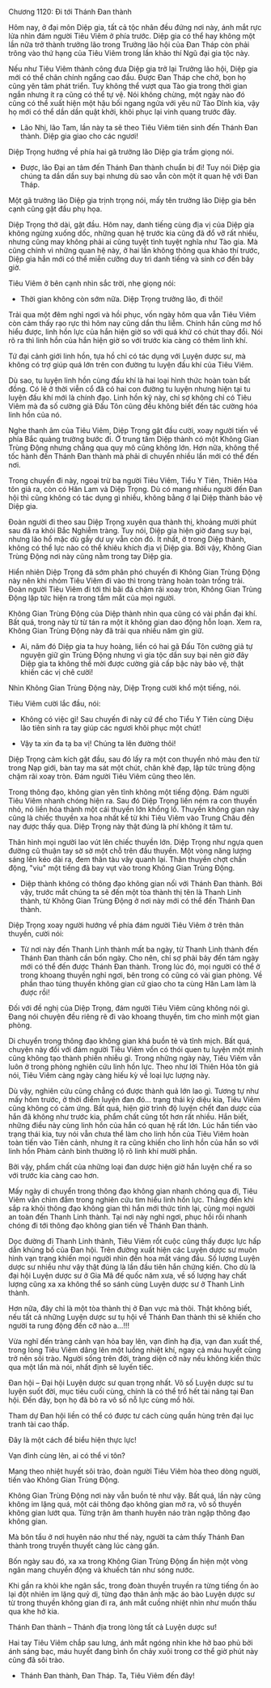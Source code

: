 




Chương 1120: Đi tới Thánh Đan thành


Hôm nay, ở đại môn Diệp gia, tất cả tộc nhân đều đứng nơi này, ánh mắt rực lửa nhìn đám người Tiêu Viêm ở phía trước. Diệp gia có thể hay không một lần nữa trở thành trưởng lão trong Trưởng lão hội của Đan Tháp còn phải trông vào thứ hạng của Tiêu Viêm trong lần khảo thí Ngũ đại gia tộc này.

Nếu như Tiêu Viêm thành công đưa Diệp gia trở lại Trưởng lão hội, Diệp gia mới có thể chân chính ngẩng cao đầu. Được Đan Tháp che chở, bọn họ cũng yên tâm phát triển. Tuy không thể vượt qua Tào gia trong thời gian ngắn nhưng ít ra cũng có thể tự vệ. Nói không chừng, một ngày nào đó cũng có thể xuất hiện một hậu bối ngang ngửa với yêu nữ Tào Dĩnh kia, vậy họ mới có thể dần dần quật khởi, khôi phục lại vinh quang trước đây.

- Lão Nhị, lão Tam, lần này ta sẽ theo Tiêu Viêm tiên sinh đến Thánh Đan thành. Diệp gia giao cho các ngươi!

Diệp Trọng hướng về phía hai gã trưởng lão Diệp gia trầm giọng nói.

- Được, lão Đại an tâm đến Thánh Đan thành chuẩn bị đi! Tuy nói Diệp gia chúng ta dần dần suy bại nhưng dù sao vẫn còn một ít quan hệ với Đan Tháp.

Một gã trưởng lão Diệp gia trịnh trọng nói, mấy tên trưởng lão Diệp gia bên cạnh cũng gật đầu phụ họa.

Diệp Trọng thở dài, gật đầu. Hôm nay, danh tiếng cùng địa vị của Diệp gia không ngừng xuống dốc, những quan hệ trước kia cũng đã đổ vỡ rất nhiều, nhưng cũng may không phải ai cũng tuyệt tình tuyệt nghĩa như Tào gia. Mà cũng chính vì những quan hệ này, ở hai lần không thông qua khảo thí trước, Diệp gia hắn mới có thể miễn cưỡng duy trì danh tiếng và sinh cơ đến bây giờ.

Tiêu Viêm ở bên cạnh nhìn sắc trời, nhẹ giọng nói:

- Thời gian không còn sớm nữa. Diệp Trọng trưởng lão, đi thôi!

Trải qua một đêm nghỉ ngơi và hồi phục, vốn ngày hôm qua vẫn Tiêu Viêm còn cảm thấy rạo rực thì hôm nay cũng dần thu liễm. Chính hắn cũng mơ hồ hiểu được, linh hồn lực của hắn hiện giờ so với quá khứ có chút thay đổi. Nói rõ ra thì linh hồn của hắn hiện giờ so với trước kia càng có thêm linh khí.

Tứ đại cảnh giới linh hồn, tựa hồ chỉ có tác dụng với Luyện dược sư, mà không có trợ giúp quá lớn trên con đường tu luyện đấu khí của Tiêu Viêm.

Dù sao, tu luyện linh hồn cùng đấu khí là hai loại hình thức hoàn toàn bất đồng. Có lẽ ở thời viễn cổ đã có hai con đường tu luyện nhưng hiện tại tu luyện đấu khí mới là chính đạo. Linh hồn kỹ này, chỉ sợ không chỉ có Tiêu Viêm mà đa số cường giả Đấu Tôn cũng đều không biết đến tác cường hóa linh hồn của nó.

Nghe thanh âm của Tiêu Viêm, Diệp Trọng gật đầu cười, xoay người tiến về phía Bắc quảng trường bước đi. Ở trung tâm Diệp thành có một Không Gian Trùng Động nhưng chẳng qua quy mô cũng không lớn. Hơn nữa, không thể tốc hành đến Thánh Đan thành mà phải di chuyển nhiều lần mới có thể đến nơi.

Trong chuyến đi này, ngoại trừ ba người Tiêu Viêm, Tiểu Y Tiên, Thiên Hỏa tôn giả ra, còn có Hân Lam và Diệp Trọng. Dù có mang nhiều người đến Đan hội thì cũng không có tác dụng gì nhiều, không bằng ở lại Diệp thành bảo vệ Diệp gia.

Đoàn người đi theo sau Diệp Trọng xuyên qua thành thị, khoảng mười phút sau đã ra khỏi Bắc Nghiễm tràng. Tuy nói, Diệp gia hiện giờ đang suy bại, nhưng lão hổ mặc dù gầy dư uy vẫn còn đó. Ít nhất, ở trong Diệp thành, không có thể lực nào có thể khiêu khích địa vị Diệp gia. Bởi vậy, Không Gian Trùng Động nơi này cũng nằm trong tay Diệp gia.

Hiển nhiên Diệp Trọng đã sớm phân phó chuyến đi Không Gian Trùng Động này nên khi nhóm Tiêu Viêm đi vào thì trong tràng hoàn toàn trống trải. Đoàn người Tiêu Viêm đi tới thì bãi đá chậm rãi xoay tròn, Không Gian Trùng Động lập tức hiện ra trong tầm mắt của mọi người.

Không Gian Trùng Động của Diệp thành nhìn qua cũng có vài phần đại khí. Bất quá, trong này từ từ tán ra một ít không gian dao động hỗn loạn. Xem ra, Không Gian Trùng Động này đã trải qua nhiều năm gìn giữ.

- Ai, năm đó Diệp gia ta huy hoàng, liền có hai gã Đấu Tôn cường giả tự nguyện giữ gìn Trùng Động nhưng vì gia tộc dần suy bại nên giờ đây Diệp gia ta không thể mời được cường giả cấp bậc này bảo vệ, thật khiến các vị chê cười!

Nhìn Không Gian Trùng Động này, Diệp Trọng cười khổ một tiếng, nói.

Tiêu Viêm cười lắc đầu, nói:

- Không có việc gì! Sau chuyến đi này cứ để cho Tiểu Y Tiên cùng Diệu lão tiên sinh ra tay giúp các ngươi khôi phục một chút!

- Vậy ta xin đa tạ ba vị! Chúng ta lên đường thôi!

Diệp Trọng cảm kích gật đầu, sau đó lấy ra một con thuyền nhỏ màu đen từ trong Nạp giới, bàn tay ma sát một chút, chân khẽ đạp, lập tức trùng động chậm rãi xoay tròn. Đám người Tiêu Viêm cũng theo lên.

Trong thông đạo, không gian yên tĩnh không một tiếng động. Đám người Tiêu Viêm nhanh chóng hiện ra. Sau đó Diệp Trọng liền ném ra con thuyền nhỏ, nó liền hóa thành một cái thuyền lớn khổng lồ. Thuyền không gian này cũng là chiếc thuyền xa hoa nhất kể từ khi Tiêu Viêm vào Trung Châu đến nay được thấy qua. Diệp Trọng này thật đúng là phí không ít tâm tư.

Thân hình mọi người lao vút lên chiếc thuyền lớn. Diệp Trọng như ngựa quen đường cũ thuận tay sờ sờ một chỗ trên đầu thuyền. Một vòng năng lượng sáng lên kéo dài ra, đem thân tàu vây quanh lại. Thân thuyền chợt chấn động, "viu" một tiếng đã bay vụt vào trong Không Gian Trùng Động.

- Diệp thành không có thông đạo không gian nối với Thánh Đan thành. Bởi vậy, trước mắt chúng ta sẽ đến một tòa thành thị tên là Thanh Linh thành, từ Không Gian Trùng Động ở nơi này mới có thể đến Thánh Đan thành.

Diệp Trọng xoay người hướng về phía đám người Tiêu Viêm ở trên thân thuyền, cười nói:

- Từ nơi này đến Thanh Linh thành mất ba ngày, từ Thanh Linh thành đến Thánh Đan thành cần bốn ngày. Cho nên, chỉ sợ phải bảy đến tám ngày mới có thể đến được Thánh Đan thành. Trong lúc đó, mọi người có thể ở trong khoang thuyền nghỉ ngơi, bên trong có cũng có vài gian phòng. Về phần thao túng thuyền không gian cứ giao cho ta cùng Hân Lam làm là được rồi!

Đối với đề nghị của Diệp Trọng, đám người Tiêu Viêm cũng không nói gì. Đang nói chuyện đều riêng rẽ đi vào khoang thuyền, tìm cho mình một gian phòng.

Di chuyển trong thông đạo không gian khá buồn tẻ và tĩnh mịch. Bất quá, chuyện này đối với đám người Tiêu Viêm vốn có thói quen tu luyện một mình cũng không tạo thành phiền nhiễu gì. Trong những ngày này, Tiêu Viêm vẫn luôn ở trong phòng nghiên cứu linh hồn lực. Theo như lời Thiên Hỏa tôn giả nói, Tiêu Viêm càng ngày càng hiếu kỳ về loại lực lượng này.

Dù vậy, nghiên cứu cũng chẳng có được thành quả lớn lao gì. Tương tự như mấy hôm trước, ở thời điểm luyện đan đó… trạng thái kỳ diệu kia, Tiêu Viêm cũng không có cảm ứng. Bất quá, hiện giờ trình độ luyện chết đan dược của hắn đã không như trước kia, phẩm chất cũng tốt hơn rất nhiều. Hắn biết, những điều này cùng linh hồn của hắn có quan hệ rất lớn. Lúc hắn tiến vào trạng thái kia, tuy nói vẫn chưa thể làm cho linh hồn của Tiêu Viêm hoàn toàn tiến vào Tiên cảnh, nhưng ít ra cũng khiến cho linh hồn của hắn so với linh hồn Phàm cảnh bình thường lộ rõ linh khí mười phần.

Bởi vậy, phẩm chất của những loại đan dược hiện giờ hắn luyện chế ra so với trước kia càng cao hơn.

Mấy ngày di chuyển trong thông đạo không gian nhanh chóng qua đi, Tiêu Viêm vẫn chìm đắm trong nghiên cứu tìm hiểu linh hồn lực. Thẳng đến khi sắp ra khỏi thông đạo không gian thì hắn mới thức tỉnh lại, cùng mọi người an toàn đến Thanh Linh thành. Tại nơi này nghỉ ngơi, phục hồi rồi nhanh chóng đi tới thông đạo không gian tiến về Thánh Đan thành.

Dọc đường đi Thanh Linh thành, Tiêu Viêm rốt cuộc cũng thấy được lực hấp dẫn khủng bố của Đan hội. Trên đường xuất hiện các Luyện dược sư muôn hình vạn trạng khiến mọi người nhìn đến hoa mắt váng đầu. Số lượng Luyện dược sư nhiều như vậy thật đúng là lần đầu tiên hắn chứng kiến. Cho dù là đại hội Luyện dược sư ở Gia Mã đế quốc năm xưa, về số lượng hay chất lượng cũng xa xa không thể so sánh cùng Luyện dược sư ở Thanh Linh thành.

Hơn nữa, đây chỉ là một tòa thành thị ở Đan vực mà thôi. Thật không biết, nếu tất cả những Luyện dược sư tụ hội về Thánh Đan thành thì sẽ khiến cho người ta rung động đến cỡ nào a…!!!

Vừa nghĩ đến tràng cảnh vạn hỏa bay lên, vạn đỉnh hạ địa, vạn đan xuất thế, trong lòng Tiêu Viêm dâng lên một luồng nhiệt khí, ngay cả máu huyết cũng trở nên sôi trào. Người sống trên đời, tràng diện cỡ này nếu không kiến thức qua một lần mà nói, nhất định sẽ luyến tiếc.

Đan hội – Đại hội Luyện dược sư quan trọng nhất. Vô số Luyện dược sư tu luyện suốt đời, mục tiêu cuối cùng, chính là có thể trổ hết tài năng tại Đan hội. Đến đây, bọn họ đã bỏ ra vô số nỗ lực cùng mồ hôi.

Tham dự Đan hội liền có thể có được tư cách cùng quần hùng trên đại lục tranh tài cao thấp.

Đây là một cách để biểu hiện thực lực!

Vạn đỉnh cùng lên, ai có thể vi tôn?

Mang theo nhiệt huyết sôi trào, đoàn người Tiêu Viêm hòa theo dòng người, tiến vào Không Gian Trùng Động.

Không Gian Trùng Động nơi này vẫn buồn tẻ như vậy. Bất quá, lần này cũng không im lặng quá, một cái thông đạo không gian mở ra, vô số thuyền không gian lướt qua. Từng trận âm thanh huyên náo tràn ngập thông đạo không gian.

Mà bôn tẩu ở nơi huyên náo như thế này, người ta cảm thấy Thánh Đan thành trong truyền thuyết càng lúc càng gần.

Bốn ngày sau đó, xa xa trong Không Gian Trùng Động ẩn hiện một vòng ngân mang chuyển động và khuếch tán như sóng nước.

Khi gần ra khỏi khe ngân sắc, trong đoàn thuyền truyền ra từng tiếng ồn ào lại đột nhiên im lặng quỷ dị, từng đạo thân ảnh mặc áo bào Luyện dược sư từ trong thuyền không gian đi ra, ánh mắt cuồng nhiệt nhìn như muốn thấu qua khe hở kia.

Thánh Đan thành – Thánh địa trong lòng tất cả Luyện dược sư!

Hai tay Tiêu Viêm chắp sau lưng, ánh mắt ngóng nhìn khe hở bao phủ bởi ánh sáng bạc, máu huyết đang bình ổn chảy xuôi trong cơ thể giờ phút này cũng đã sôi trào.

- Thánh Đan thành, Đan Tháp. Ta, Tiêu Viêm đến đây!





